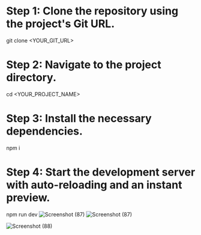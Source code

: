 # Step 1: Clone the repository using the project's Git URL.
git clone <YOUR_GIT_URL>

# Step 2: Navigate to the project directory.
cd <YOUR_PROJECT_NAME>

# Step 3: Install the necessary dependencies.
npm i

# Step 4: Start the development server with auto-reloading and an instant preview.
npm run dev
![Screenshot (87)](https://github.com/user-attachments/assets/352adc82-5b58-468d-aa27-990d45ee7556)
![Screenshot (87)](https://github.com/user-attachments/assets/4f113c2f-e276-4773-aa5a-330e153cc847)

![Screenshot (88)](https://github.com/user-attachments/assets/97944209-0acd-42e2-aa84-084ba70c5a59)
